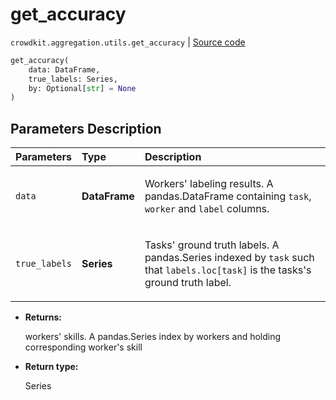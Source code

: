 # get_accuracy
`crowdkit.aggregation.utils.get_accuracy` | [Source code](https://github.com/Toloka/crowd-kit/blob/v1.2.1/crowdkit/aggregation/utils.py#L129)

```python
get_accuracy(
    data: DataFrame,
    true_labels: Series,
    by: Optional[str] = None
)
```

## Parameters Description

| Parameters | Type | Description |
| :----------| :----| :-----------|
`data`|**DataFrame**|<p>Workers&#x27; labeling results. A pandas.DataFrame containing `task`, `worker` and `label` columns.</p>
`true_labels`|**Series**|<p>Tasks&#x27; ground truth labels. A pandas.Series indexed by `task` such that `labels.loc[task]` is the tasks&#x27;s ground truth label.</p>

* **Returns:**

  workers' skills.
A pandas.Series index by workers and holding corresponding worker's skill

* **Return type:**

  Series
